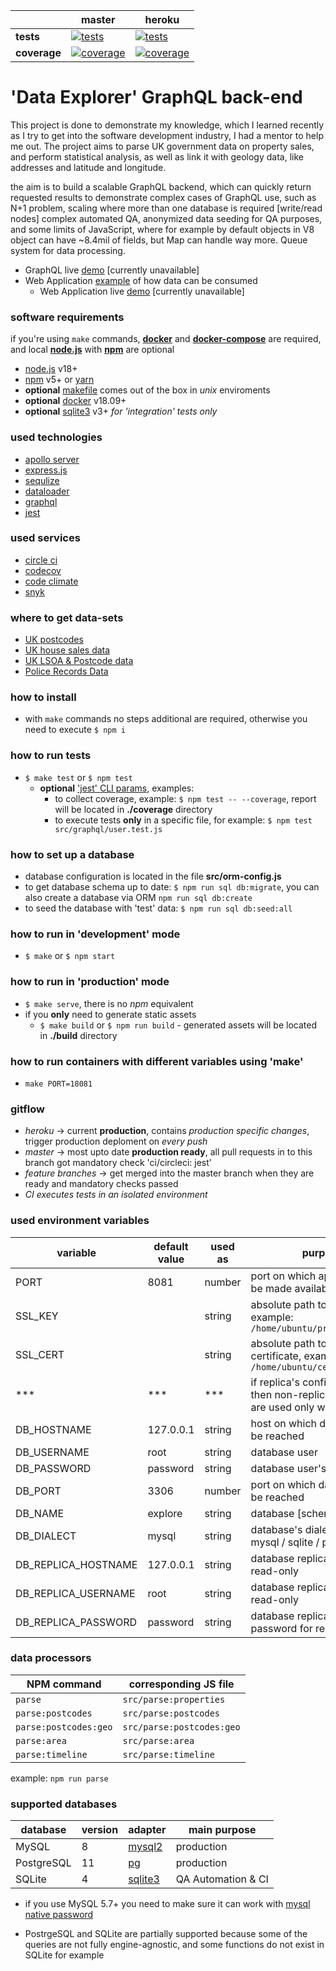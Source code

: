 [ci.tests-master-badge]: https://circleci.com/gh/anna-liepina/explore-sa-node/tree/master.svg?style=svg
[ci.tests-master]: https://circleci.com/gh/anna-liepina/explore-sa-node/tree/master
[ci.coverage-master-badge]: https://codecov.io/gh/anna-liepina/explore-sa-node/branch/master/graph/badge.svg
[ci.coverage-master]: https://codecov.io/gh/anna-liepina/explore-sa-node/branch/master

[ci.tests-heroku-badge]: https://circleci.com/gh/anna-liepina/explore-sa-node/tree/heroku.svg?style=svg
[ci.tests-heroku]: https://circleci.com/gh/anna-liepina/explore-sa-node/tree/heroku
[ci.coverage-heroku-badge]: https://codecov.io/gh/anna-liepina/explore-sa-node/branch/heroku/graph/badge.svg
[ci.coverage-heroku]: https://codecov.io/gh/anna-liepina/explore-sa-node/branch/heroku

|               | master                                                        | heroku
| ---           | ---                                                           | ---
| __tests__     | [![tests][ci.tests-master-badge]][ci.tests-master]            | [![tests][ci.tests-heroku-badge]][ci.tests-heroku]
| __coverage__  | [![coverage][ci.coverage-master-badge]][ci.coverage-master]   | [![coverage][ci.coverage-heroku-badge]][ci.coverage-heroku]

# 'Data Explorer' GraphQL back-end

This project is done to demonstrate my knowledge, which I learned recently as I try to get into the software development industry, I had a mentor to help me out.
The project aims to parse UK government data on property sales, and perform statistical analysis, as well as link it with geology data, like addresses and latitude and longitude.

the aim is to build a scalable GraphQL backend, which can quickly return requested results
to demonstrate complex cases of GraphQL use, such as N+1 problem, scaling where more than one database is required [write/read nodes]
complex automated QA, anonymized data seeding for QA purposes, and some limits of JavaScript, where for example by default objects in V8 object can have ~8.4mil of fields, but Map can handle way more. Queue system for data processing.

* GraphQL live [demo](https://api.data-explorer.co.uk/graphql) [currently unavailable]
* Web Application [example](https://github.com/anna-liepina/explore-cwa-react) of how data can be consumed
  * Web Application live [demo](https://www.data-explorer.co.uk) [currently unavailable]

### software requirements

if you're using `make` commands, __[docker](https://docs.docker.com/install/)__ and __[docker-compose](https://docs.docker.com/compose/install/)__ are required, and local __[node.js](https://nodejs.org/)__ with __[npm](https://www.npmjs.com/)__ are optional
* [node.js](https://nodejs.org/) v18+
* [npm](https://www.npmjs.com/) v5+ or [yarn](https://yarnpkg.com/)
* __optional__ [makefile](https://en.wikipedia.org/wiki/Makefile) comes out of the box in *unix* enviroments
* __optional__ [docker](https://www.docker.com/) v18.09+
* __optional__ [sqlite3](https://www.sqlite.org/index.html) v3+ *for 'integration' tests only*

### used technologies

* [apollo server](https://www.apollographql.com/docs/apollo-server/)
* [express.js](https://expressjs.com/)
* [sequlize](http://docs.sequelizejs.com/)
* [dataloader](https://github.com/graphql/dataloader)
* [graphql](https://graphql.org/)
* [jest](https://facebook.github.io/jest/)

### used services

* [circle ci](https://circleci.com/dashboard)
* [codecov](https://codecov.io/)
* [code climate](https://codeclimate.com/)
* [snyk](https://snyk.io/)

### where to get data-sets
 * [UK postcodes](https://www.getthedata.com/open-postcode-geo)
 * [UK house sales data](https://www.gov.uk/government/statistical-data-sets/price-paid-data-downloads)
 * [UK LSOA & Postcode data](https://geoportal.statistics.gov.uk/datasets/ons::postcode-to-output-area-to-lower-layer-super-output-area-to-middle-layer-super-output-area-to-local-authority-district-november-2018-lookup-in-the-uk-2/about)
 * [Police Records Data](https://data.police.uk/data/archive/)

### how to install

* with `make` commands no steps additional are required, otherwise you need to execute `$ npm i`

### how to run tests

* `$ make test` or `$ npm test`
  * __optional__ [ 'jest' CLI params](https://facebook.github.io/jest/docs/en/cli.html), examples:
    * to collect coverage, example: `$ npm test -- --coverage`, report will be located in __./coverage__ directory
    * to execute tests __only__ in a specific file, for example: `$ npm test src/graphql/user.test.js`

### how to set up a database

* database configuration is located in the file __src/orm-config.js__
* to get database schema up to date: `$ npm run sql db:migrate`, you can also create a database via ORM `npm run sql db:create`
* to seed the database with 'test' data: `$ npm run sql db:seed:all`

### how to run in 'development' mode

* `$ make` or `$ npm start`

### how to run in 'production' mode

* `$ make serve`, there is no *npm* equivalent
* if you __only__ need to generate static assets
  * `$ make build` or `$ npm run build` - generated assets will be located in __./build__ directory

### how to run containers with different variables using 'make'

* `make PORT=18081`

### gitflow

* *heroku* -> current __production__, contains *production specific changes*, trigger production deploment on *every push*
* *master* -> most upto date __production ready__, all pull requests in to this branch got mandatory check 'ci/circleci: jest'
* *feature branches* -> get merged into the master branch when they are ready and mandatory checks passed
* *CI executes tests in an isolated environment*

### used environment variables

| variable            | default value | used as   | purpose
| ---                 | ---           | ---       | ---
| PORT                | 8081          | number    | port on which application will be made available
| SSL_KEY             |               | string    | absolute path to the SSL key, example: `/home/ubuntu/private.key`
| SSL_CERT            |               | string    | absolute path to the SSL certificate, example: `/home/ubuntu/certificate.crt`
| ***                 | ***           | ***       | if replica's config specified then non-replica connections are used only writes
| DB_HOSTNAME         | 127.0.0.1     | string    | host on which database can be reached
| DB_USERNAME         | root          | string    | database user
| DB_PASSWORD         | password      | string    | database user's password
| DB_PORT             | 3306          | number    | port on which database can be reached
| DB_NAME             | explore       | string    | database [schema] name
| DB_DIALECT          | mysql         | string    | database's dialect: one of mysql / sqlite / postgres
| DB_REPLICA_HOSTNAME | 127.0.0.1     | string    | database replica's host for read-only
| DB_REPLICA_USERNAME | root          | string    | database replica's user for read-only
| DB_REPLICA_PASSWORD | password      | string    | database replica's user's password for read-only


### data processors

| NPM command            | corresponding JS file
| ---                    | ---
| `parse`                | `src/parse:properties`
| `parse:postcodes`      | `src/parse:postcodes`
| `parse:postcodes:geo`  | `src/parse:postcodes:geo`
| `parse:area`           | `src/parse:area`
| `parse:timeline`       | `src/parse:timeline`

example: `npm run parse`

### supported databases

| database      | version   | adapter                                           | main purpose
| ---           | ---       | ---                                               | ---
| MySQL         | 8         | [mysql2](https://www.npmjs.com/package/mysql2)    | production
| PostgreSQL    | 11        | [pg](https://www.npmjs.com/package/pg)            | production
| SQLite        | 4         | [sqlite3](https://www.npmjs.com/package/sqlite3)  | QA Automation & CI

* if you use MySQL 5.7+ you need to make sure it can work with [mysql native password](https://medium.com/@crmcmullen/how-to-run-mysql-8-0-with-native-password-authentication-502de5bac661)

* PostrgeSQL and SQLite are partially supported because some of the queries are not fully engine-agnostic, and some functions do not exist in SQLite for example
